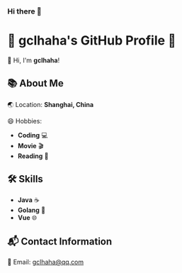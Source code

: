 ### Hi there 👋

# 🚀 gclhaha's GitHub Profile 🚀

<!-- [![Anurag's GitHub stats](https://github-readme-stats.vercel.app/api?username=gclhaha)](https://github.com/anuraghazra/github-readme-stats) -->

👋 Hi,  I'm **gclhaha**! 

## 📚 About Me

🌏 Location: **Shanghai, China**

😄 Hobbies: 
  - **Coding** 💻
  - **Movie** 🎬
  - **Reading** 📖

## 🛠 Skills
  - **Java** ☕
  - **Golang** 🐹
  - **Vue** 🌐

## 📬 Contact Information

📧 Email: gclhaha@qq.com
